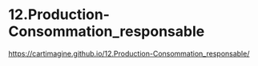 # 12.Production-Consommation_responsable
https://cartimagine.github.io/12.Production-Consommation_responsable/
